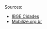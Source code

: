 Sources:

* [IBGE Cidades](http://www.cidades.ibge.gov.br/xtras/home.php?lang=)
* [Mobilize.org.br](http://www.mobilize.org.br/estatisticas/28/estrutura-cicloviaria-em-cidades-do-brasil-km.html)
